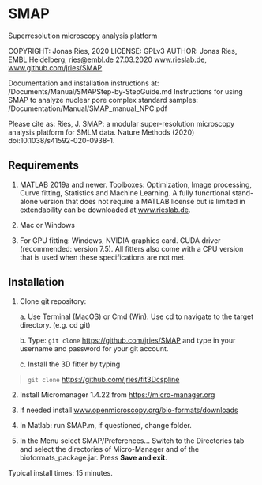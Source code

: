# SMAP
Superresolution microscopy analysis platform

COPYRIGHT:     Jonas Ries, 2020
LICENSE:       GPLv3
AUTHOR:        Jonas Ries, EMBL Heidelberg, ries@embl.de 27.03.2020
               www.rieslab.de, www.github.com/jries/SMAP

Documentation and installation instructions at: 
    /Documents/Manual/SMAPStep-by-StepGuide.md
Instructions for using SMAP to analyze nuclear pore complex standard samples: 
    /Documentation/Manual/SMAP_manual_NPC.pdf
    
Please cite as: Ries, J. SMAP: a modular super-resolution microscopy analysis platform for SMLM data. Nature Methods (2020) doi:10.1038/s41592-020-0938-1.
    

Requirements
------------

1.  MATLAB 2019a and newer. Toolboxes: Optimization, Image processing, 
    Curve fitting, Statistics and Machine Learning. 
    A fully funcrtional stand-alone version that does not require a MATLAB 
    license but is limited in extendability can be downloaded at www.rieslab.de.

2.  Mac or Windows

3.  For GPU fitting: Windows, NVIDIA graphics card. CUDA driver
    (recommended: version 7.5). All fitters also come with a CPU version 
    that is used when these specifications are not met.

Installation
------------

1.  Clone git repository:

    a.  Use Terminal (MacOS) or Cmd (Win). Use cd to navigate to the
        target directory. (e.g. cd git)

    b.  Type: `git clone` <https://github.com/jries/SMAP> and type
        in your username and password for your git account.

    c.  Install the 3D fitter by typing

> `git clone` https://github.com/jries/fit3Dcspline

2.  Install Micromanager 1.4.22 from https://micro-manager.org

3.  If needed install www.openmicroscopy.org/bio-formats/downloads

4.  In Matlab: run SMAP.m, if questioned, change folder.

5.  In the Menu select SMAP/Preferences... Switch to the Directories tab
    and select the directories of Micro-Manager and of the
    bioformats\_package.jar. Press **Save and exit**.

Typical install times: 15 minutes.

